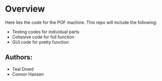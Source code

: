# Overview

Here lies the code for the POF machine.
This repo will include the following:
- Testing codes for individual parts
- Cohesive code for full function
- GUI code for pretty function

## Authors:
- Teal Dowd
- Connor Hansen